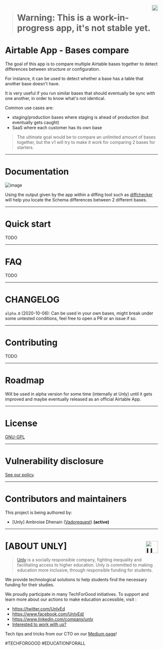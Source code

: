 <a href="https://unly.org"><img src="https://storage.googleapis.com/unly/images/ICON_UNLY.png" align="right" height="20" alt="Unly logo" title="Unly logo" /></a>

> # Warning: This is a work-in-progress app, it's not stable yet.

Airtable App - Bases compare
===

The goal of this app is to compare multiple Airtable bases together to detect differences between structure or configuration.

For instance, it can be used to detect whether a base has a table that another base doesn't have.

It is very useful if you run similar bases that should eventually be sync with one another, in order to know what's not identical.

Common use cases are:
- staging/production bases where staging is ahead of production (but eventually gets caught)
- SaaS where each customer has its own base

> The ultimate goal would be to compare an unlimited amount of bases together, but the v1 will try to make it work for comparing 2 bases for starters.

---

# Documentation

![image](https://user-images.githubusercontent.com/3807458/95138868-8a698b80-076b-11eb-88a2-16d3c17d38dc.png)

Using the output given by the app within a diffing tool such as [diffchecker](https://www.diffchecker.com/diff) will help you locate the Schema differences between 2 different bases.

---

# Quick start

TODO

---

# FAQ

TODO

---

# CHANGELOG

`alpha.0` (2020-10-06): Can be used in your own bases, might break under some untested conditions, feel free to open a PR or an issue if so.

---

# Contributing

TODO

---

# Roadmap

Will be used in alpha version for some time (internally at Unly) until it gets improved and maybe eventually released as an official Airtable App.

---

# License

[GNU-GPL](LICENSE.md)

---

# Vulnerability disclosure

[See our policy](https://github.com/UnlyEd/Unly).

---

# Contributors and maintainers

This project is being authored by:
- [Unly] Ambroise Dhenain ([Vadorequest](https://github.com/vadorequest)) **(active)**

---

# **[ABOUT UNLY]** <a href="https://unly.org"><img src="https://storage.googleapis.com/unly/images/ICON_UNLY.png" height="40" align="right" alt="Unly logo" title="Unly logo" /></a>

> [Unly](https://unly.org) is a socially responsible company, fighting inequality and facilitating access to higher education.
> Unly is committed to making education more inclusive, through responsible funding for students.

We provide technological solutions to help students find the necessary funding for their studies.

We proudly participate in many TechForGood initiatives. To support and learn more about our actions to make education accessible, visit :
- https://twitter.com/UnlyEd
- https://www.facebook.com/UnlyEd/
- https://www.linkedin.com/company/unly
- [Interested to work with us?](https://jobs.zenploy.io/unly/about)

Tech tips and tricks from our CTO on our [Medium page](https://medium.com/unly-org/tech/home)!

#TECHFORGOOD #EDUCATIONFORALL
